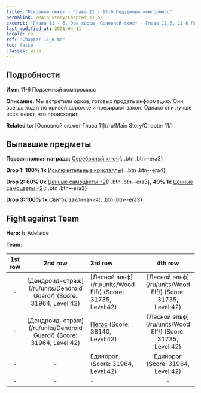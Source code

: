 ```yaml
---
title: "Основной сюжет - Глава 11 - 11-6 Подземный компромисс"
permalink: /Main Story/Chapter 11_6/
excerpt: "Глава 11 - 6. Эра хаоса  Основной сюжет - Глава 11_6. 11-6 Подземный компромисс"
last_modified_at: 2021-04-11
locale: ru
ref: "Chapter 11_6.md"
toc: false
classes: wide
---
```


## Подробности

 **Имя:** 11-6 Подземный компромисс

 **Описание:** Мы встретили орков, готовых продать информацию. Они всегда ходят по кривой дорожке и презирают закон. Однако они лучше всех знают, что происходит.

 **Related to:** [Основной сюжет Глава 11](/ru/Main Story/Chapter 11/)

## Выпавшие предметы

 **Первая полная награда:** [Серебряный ключ](/ru/Items/con_693/){: .btn .btn--era3}

 **Drop 1:** **100% 1x** [Исключительные кристаллы](/ru/Items/mat_38/){: .btn .btn--era4}

 **Drop 2:** **60% 0x** [Ценные самоцветы +2](/ru/Items/mat_30/){: .btn .btn--era3}, **40% 1x** [Ценные самоцветы +2](/ru/Items/mat_30/){: .btn .btn--era3}

 **Drop 3:** **100% 1x** [Свиток заклинания](/ru/Items/con_694/){: .btn .btn--era3}


## Fight against Team
 **Hero:** h_Adelaide

 **Team:**


  | 1st row | 2nd row | 3rd row | 4th row |
  |:----:|:----:|:----|:----:|
  | - | [Дендроид-страж](/ru/units/Dendroid Guard/) (Score: 31964, Level:42)  | [Лесной эльф](/ru/units/Wood Elf/) (Score: 31735, Level:42)  | [Лесной эльф](/ru/units/Wood Elf/) (Score: 31735, Level:42)  |
  | - | [Дендроид-страж](/ru/units/Dendroid Guard/) (Score: 31964, Level:42)  | [Пегас](/ru/units/Pegasus/) (Score: 38140, Level:42)  | [Лесной эльф](/ru/units/Wood Elf/) (Score: 31735, Level:42)  |
  | - | - | [Единорог](/ru/units/Unicorn/) (Score: 31964, Level:42)  | [Единорог](/ru/units/Unicorn/) (Score: 31964, Level:42)  |
  | - | - | - | - |


